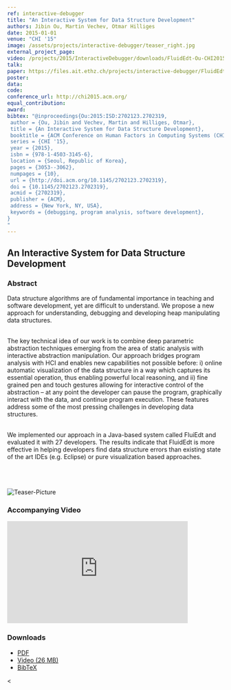 ```yaml
---
ref: interactive-debugger
title: "An Interactive System for Data Structure Development"
authors: Jibin Ou, Martin Vechev, Otmar Hilliges
date: 2015-01-01
venue: "CHI '15"
image: /assets/projects/interactive-debugger/teaser_right.jpg
external_project_page: 
video: /projects/2015/InteractiveDebugger/downloads/FluidEdt-Ou-CHI2015.mp4
talk: 
paper: https://files.ait.ethz.ch/projects/interactive-debugger/FluidEdt-Ou-CHI2015.pdf
poster: 
data: 
code: 
conference_url: http://chi2015.acm.org/
equal_contribution: 
award: 
bibtex: "@inproceedings{Ou:2015:ISD:2702123.2702319,
 author = {Ou, Jibin and Vechev, Martin and Hilliges, Otmar},
 title = {An Interactive System for Data Structure Development},
 booktitle = {ACM Conference on Human Factors in Computing Systems (CHI)},
 series = {CHI '15},
 year = {2015},
 isbn = {978-1-4503-3145-6},
 location = {Seoul, Republic of Korea},
 pages = {3053--3062},
 numpages = {10},
 url = {http://doi.acm.org/10.1145/2702123.2702319},
 doi = {10.1145/2702123.2702319},
 acmid = {2702319},
 publisher = {ACM},
 address = {New York, NY, USA},
 keywords = {debugging, program analysis, software development},
}
"
---
```


<h2>An Interactive System for Data Structure Development</h2>
    
<div class="halfcol">
    <h3>Abstract</h3>
    <p>
        Data structure algorithms are of fundamental importance in
teaching and software development, yet are difficult to understand.
We propose a new approach for understanding, debugging
and developing heap manipulating data structures.<br /><br />


The key technical idea of our work is to combine deep parametric
abstraction techniques emerging from the area of static
analysis with interactive abstraction manipulation. Our approach
bridges program analysis with HCI and enables new
capabilities not possible before: i) online automatic visualization
of the data structure in a way which captures its essential
operation, thus enabling powerful local reasoning, and ii) fine
grained pen and touch gestures allowing for interactive control
of the abstraction – at any point the developer can pause
the program, graphically interact with the data, and continue
program execution. These features address some of the most
pressing challenges in developing data structures.<br /><br />


We implemented our approach in a Java-based system called FluiEdt and evaluated it with 27 developers. The results indicate that FluidEdt is more effective in helping developers find data structure errors than existing state of the art IDEs (e.g. Eclipse) or pure visualization based approaches.
    </p>
</div>    
 
<br><br><br> <img class="halfcol" src="<?php ait_root_dir();?>projects/2015/InteractiveDebugger/teaser_right.jpg" alt="Teaser-Picture" />
   
<div class="halfcol">


<h3>Accompanying Video</h3>
    <div class="video">
       <iframe width="420" height="237" src="https://www.youtube.com/embed/yxhf5OEpKdM" frameborder="0" allowfullscreen></iframe>
    </div>

 <h3>Downloads</h3>
    <ul class="linklist">
            <li class="a-pdf"><a target="_blank" title="PDF" href="<?php ait_root_dir();?>projects/2015/InteractiveDebugger/downloads/FluidEdt-Ou-CHI2015.pdf">PDF</a></li>
         <li class="a-vid"><a target="_blank" href="<?php ait_root_dir();?>projects/2015/InteractiveDebugger/downloads/FluidEdt-Ou-CHI2015.mp4" title="Download Video">Video (26 MB)</a></li>
            <li class="a-bib"><a target="_blank" title="BibTex" href="<?php ait_root_dir();?>projects/2015/InteractiveDebugger/downloads/FluidEdt-Ou-CHI2015.bib">BibTeX</a></li>  
    </ul>
     
<